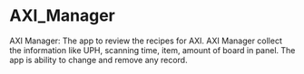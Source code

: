 # AXI_Manager
AXI Manager:
The app to review the recipes for AXI. AXI Manager collect the information like UPH, scanning time, item, amount of board in panel. 
The app is ability to change and remove any record.
